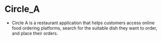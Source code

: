 # Circle_A
- Circle A is a restaurant application that helps customers access online food ordering platforms, search for the suitable dish they want to order, and place their orders.
